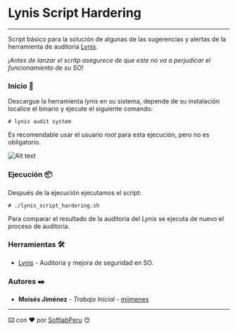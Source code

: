 # Lynis Script Hardering
---

Script básico para la solución de algunas de las sugerencias y alertas de la herramienta de auditoria [Lynis](https://cisofy.com/lynis/).

*¡Antes de lanzar el scritp asegurece de que este no va a perjudicar el funcionamiento de su SO!*

### Inicio 🚀

Descargue la herramienta *lynis* en su sistema, depende de su instalación localice el binario y ejecute el siguiente comando:

```
# lynis audit system
```

Es recomendable usar el usuario *root* para esta ejecución, pero no es obligatorio.

![Alt text](https://www.ochobitshacenunbyte.com/wp-content/uploads/2017/12/lynis-captura.png "Salida")

### Ejecución 📦

Después de la ejecución ejecutamos el script:

```
# ./lynis_script_hardering.sh
```

Para comparar el resultado de la auditoria del *Lynis* se ejecuta de nuevo el proceso de auditoria.

### Herramientas 🛠

* [Lynis](https://cisofy.com/lynis/) - Auditoria y mejora de seguridad en SO.

### Autores ✒️

* **Moisés Jiménez** - *Trabajo Inicial* - [mjimenes](https://github.com/mjimenes)

---
⌨️ con ❤️ por [SoftlabPeru](https://github.com/softlabperu) 😊
